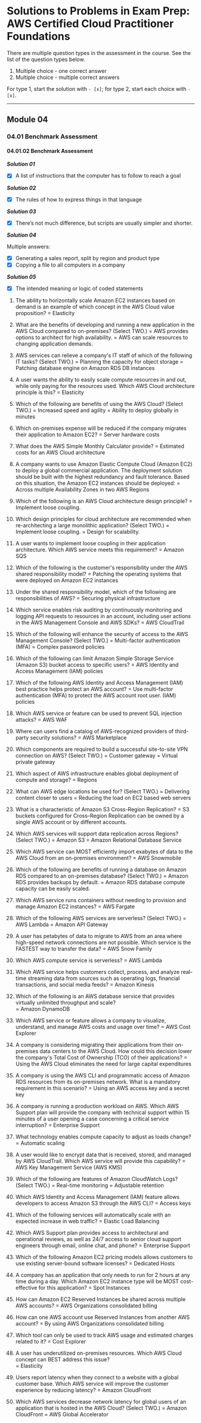 # Solutions to Problems in Exam Prep: AWS Certified Cloud Practitioner Foundations

There are multiple question types in the assessment in the course. See the list of the question types below.

1. Multiple choice - one correct answer
2. Multiple choice - multiple correct answers

For type 1, start the solution with `- [x]`; for type 2, start each choice with `- [x]`.

---

## Module 04

### 04.01 Benchmark Assessment

#### 04.01.02 Benchmark Assessment

***Solution 01***

- [x] A list of instructions that the computer has to follow to reach a goal

***Solution 02***

- [x] The rules of how to express things in that language

***Solution 03***

- [x] There’s not much difference, but scripts are usually simpler and shorter.

***Solution 04***

Multiple answers:

- [x] Generating a sales report, split by region and product type
- [x] Copying a file to all computers in a company

***Solution 05***

- [x] The intended meaning or logic of coded statements







1. The ability to horizontally scale Amazon EC2 instances based on demand is an example of which concept in the AWS Cloud value proposition? 
= Elasticity

2. What are the benefits of developing and running a new application in the AWS Cloud compared to on-premises? (Select TWO.) 
= AWS provides options to architect for high availability.
= AWS can scale resources to changing application demands.

3. AWS services can relieve a company's IT staff of which of the following IT tasks? (Select TWO.) 
= Planning the capacity for object storage
= Patching database engine on Amazon RDS DB instances

4. A user wants the ability to easily scale compute resources in and out, while only paying for the resources used. Which AWS Cloud architecture principle is this? 
= Elasticity

5. Which of the following are benefits of using the AWS Cloud? (Select TWO.) 
= Increased speed and agility
= Ability to deploy globally in minutes

6. Which on-premises expense will be reduced if the company migrates their application to Amazon EC2? 
= Server hardware costs

7. What does the AWS Simple Monthly Calculator provide? 
= Estimated costs for an AWS Cloud architecture

8. A company wants to use Amazon Elastic Compute Cloud (Amazon EC2) to deploy a global commercial application. The deployment solution should be built with the highest redundancy and fault tolerance. Based on this situation, the Amazon EC2 instances should be deployed: 
= Across multiple Availability Zones in two AWS Regions

9. Which of the following is an AWS Cloud architecture design principle? 
= Implement loose coupling.

10. Which design principles for cloud architecture are recommended when re-architecting a large monolithic application? (Select TWO.) 
= Implement loose coupling.
= Design for scalability.

11. A user wants to implement loose coupling in their application architecture. Which AWS service meets this requirement? 
= Amazon SQS

12. Which of the following is the customer's responsibility under the AWS shared responsibility model? 
= Patching the operating systems that were deployed on Amazon EC2 instances

13. Under the shared responsibility model, which of the following are responsibilities of AWS? 
= Securing physical infrastructure

14. Which service enables risk auditing by continuously monitoring and logging API requests to resources in an account, including user actions in the AWS Management Console and AWS SDKs? 
= AWS CloudTrail

15. Which of the following will enhance the security of access to the AWS Management Console? (Select TWO.) 
= Multi-factor authentication (MFA)
= Complex password policies

16. Which of the following can limit Amazon Simple Storage Service (Amazon S3) bucket access to specific users? 
= AWS Identity and Access Management (IAM) policies

17. Which of the following AWS Identity and Access Management (IAM) best practice helps protect an AWS account? 
= Use multi-factor authentication (MFA) to protect the AWS account root user. (IAM) policies

18. Which AWS service or feature can be used to prevent SQL injection attacks? 
= AWS WAF

19. Where can users find a catalog of AWS-recognized providers of third-party security solutions? 
= AWS Marketplace

20. Which components are required to build a successful site-to-site VPN connection on AWS? (Select TWO.) 
= Customer gateway
= Virtual private gateway

21. Which aspect of AWS infrastructure enables global deployment of compute and storage? 
= Regions

22. What can AWS edge locations be used for? (Select TWO.) 
= Delivering content closer to users
= Reducing the load on EC2 based web servers

23. What is a characteristic of Amazon S3 Cross-Region Replication? 
= S3 buckets configured for Cross-Region Replication can be owned by a single AWS account or by different accounts.

24. Which AWS services will support data replication across Regions? (Select TWO.) 
= Amazon S3
= Amazon Relational Database Service

25. Which AWS service can MOST efficiently import exabytes of data to the AWS Cloud from an on-premises environment? 
= AWS Snowmobile

26. Which of the following are benefits of running a database on Amazon RDS compared to an on-premises database? (Select TWO.) 
= Amazon RDS provides backups by default.
= Amazon RDS database compute capacity can be easily scaled.

27. Which AWS service runs containers without needing to provision and manage Amazon EC2 instances? 
= AWS Fargate

28. Which of the following AWS services are serverless? (Select TWO.) 
= AWS Lambda
= Amazon API Gateway

29. A user has petabytes of data to migrate to AWS from an area where high-speed network connections are not possible. Which service is the FASTEST way to transfer the data? 
= AWS Snow Family

30. Which AWS compute service is serverless? 
= AWS Lambda

31. Which AWS service helps customers collect, process, and analyze real-time streaming data from sources such as operating logs, financial transactions, and social media feeds? 
= Amazon Kinesis

32. Which of the following is an AWS database service that provides virtually unlimited throughput and scale?  
= Amazon DynamoDB

33. Which AWS service or feature allows a company to visualize, understand, and manage AWS costs and usage over time? 
= AWS Cost Explorer

34. A company is considering migrating their applications from their on-premises data centers to the AWS Cloud. How could this decision lower the company's Total Cost of Ownership (TCO) of their applications? 
= Using the AWS Cloud eliminates the need for large capital expenditures

35. A company is using the AWS CLI and programmatic access of Amazon RDS resources from its on-premises network. What is a mandatory requirement in this scenario? 
= Using an AWS access key and a secret key

36. A company is running a production workload on AWS. Which AWS Support plan will provide the company with technical support within 15 minutes of a user opening a case concerning a critical service interruption? 
= Enterprise Support

37. What technology enables compute capacity to adjust as loads change? 
= Automatic scaling

38. A user would like to encrypt data that is received, stored, and managed by AWS CloudTrail. Which AWS service will provide this capability? 
= AWS Key Management Service (AWS KMS)

39. Which of the following are features of Amazon CloudWatch Logs? (Select TWO.) 
= Real-time monitoring
= Adjustable retention

40. Which AWS Identity and Access Management (IAM) feature allows developers to access Amazon S3 through the AWS CLI? 
= Access keys

41. Which of the following services will automatically scale with an expected increase in web traffic? 
= Elastic Load Balancing

42. Which AWS Support plan provides access to architectural and operational reviews, as well as 24/7 access to senior cloud support engineers through email, online chat, and phone? 
= Enterprise Support

43. Which of the following Amazon EC2 pricing models allows customers to use existing server-bound software licenses? 
= Dedicated Hosts

44. A company has an application that only needs to run for 2 hours at any time during a day. Which Amazon EC2 instance type will be MOST cost-effective for this application? 
= Spot Instances

45. How can Amazon EC2 Reserved Instances be shared across multiple AWS accounts? 
= AWS Organizations consolidated billing

46. How can one AWS account use Reserved Instances from another AWS account? 
= By using AWS Organizations consolidated billing

47. Which tool can only be used to track AWS usage and estimated charges related to it? 
= Cost Explorer

48. A user has underutilized on-premises resources. Which AWS Cloud concept can BEST address this issue?  
= Elasticity

49. Users report latency when they connect to a website with a global customer base. Which AWS service will improve the customer experience by reducing latency? 
= Amazon CloudFront

50. Which AWS services decrease network latency for global users of an application that is hosted in the AWS Cloud? (Select TWO.) 
= Amazon CloudFront
= AWS Global Accelerator
